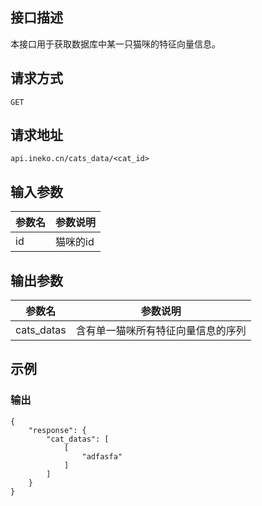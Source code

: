 ## 接口描述
本接口用于获取数据库中某一只猫咪的特征向量信息。

## 请求方式
`GET`

## 请求地址
`api.ineko.cn/cats_data/<cat_id>`

## 输入参数
|参数名|参数说明|
|-|-|
|id|猫咪的id|

## 输出参数
|参数名|参数说明|
|-|-|
|cats_datas|含有单一猫咪所有特征向量信息的序列|

## 示例

### 输出
    {
        "response": {
            "cat_datas": [
                [
                    "adfasfa"
                ]
            ]
        }
    }
